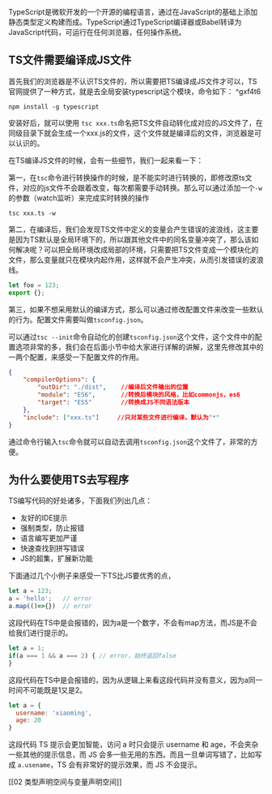 
TypeScript是微软开发的一个开源的编程语言，通过在JavaScript的基础上添加静态类型定义构建而成。TypeScript通过TypeScript编译器或Babel转译为JavaScript代码，可运行在任何浏览器，任何操作系统。

## TS文件需要编译成JS文件

首先我们的浏览器是不认识TS文件的，所以需要把TS编译成JS文件才可以，TS官网提供了一种方式，就是去全局安装typescript这个模块，命令如下： ^gxf4t6

```text
npm install -g typescript
```

安装好后，就可以使用 `tsc xxx.ts`命名把TS文件自动转化成对应的JS文件了，在同级目录下就会生成一个xxx.js的文件，这个文件就是编译后的文件，浏览器是可以认识的。

在TS编译JS文件的时候，会有一些细节，我们一起来看一下：

第一，在`tsc`命令进行转换操作的时候，是不能实时进行转换的，即修改原ts文件，对应的js文件不会跟着改变，每次都需要手动转换。那么可以通过添加一个`-w`的参数（watch监听）来完成实时转换的操作

```text
tsc xxx.ts -w
```

第二，在编译后，我们会发现TS文件中定义的变量会产生错误的波浪线，这主要是因为TS默认是全局环境下的，所以跟其他文件中的同名变量冲突了，那么该如何解决呢？可以把全局环境改成局部的环境，只需要把TS文件变成一个模块化的文件，那么变量就只在模块内起作用，这样就不会产生冲突，从而引发错误的波浪线。

```JavaScript
let foo = 123;
export {};
```

第三，如果不想采用默认的编译方式，那么可以通过修改配置文件来改变一些默认的行为。配置文件需要叫做`tsconfig.json`。

可以通过`tsc --init`命令自动化的创建`tsconfig.json`这个文件，这个文件中的配置选项非常的多，我们会在后面小节中给大家进行详解的讲解，这里先修改其中的一两个配置，来感受一下配置文件的作用。

```JSON
{
    "compilerOptions": {
        "outDir": "./dist",    //编译后文件输出的位置    
        "module": "ES6",       //转换后模块的风格，比如commonjs，es6
        "target": "ES5"        //转换成JS不同语法版本
    },
    "include": ["xxx.ts"]     //只对某些文件进行编译，默认为"*"
}
```

通过命令行输入`tsc`命令就可以自动去调用`tsconfig.json`这个文件了，非常的方便。

## 为什么要使用TS去写程序

TS编写代码的好处诸多，下面我们列出几点：

- 友好的IDE提示
- 强制类型，防止报错
- 语言编写更加严谨
- 快速查找到拼写错误
- JS的超集，扩展新功能

下面通过几个小例子来感受一下TS比JS要优秀的点，

```JavaScript
let a = 123;
a = 'hello';   // error
a.map(()=>{})  // error
```

这段代码在TS中是会报错的，因为a是一个数字，不会有map方法，而JS是不会给我们进行提示的。

```JavaScript
let a = 1;
if(a === 1 && a === 2) { // error，始终返回false
}
```

这段代码在TS中是会报错的，因为从逻辑上来看这段代码并没有意义，因为a同一时间不可能既是1又是2。

```JavaScript
let a = {
  username: 'xiaoming',
  age: 20
}
```

这段代码 TS 提示会更加智能，访问 a 时只会提示 username 和 age，不会夹杂一些其他的提示信息，而 JS 会多一些无用的东西。而且一旦单词写错了，比如写成 `a.usename`，TS 会有非常好的提示效果，而 JS 不会提示。

[[02 类型声明空间与变量声明空间]]
